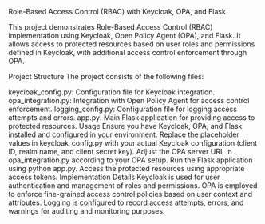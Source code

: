 Role-Based Access Control (RBAC) with Keycloak, OPA, and Flask


This project demonstrates Role-Based Access Control (RBAC) implementation using Keycloak, Open Policy Agent (OPA), and Flask. It allows access to protected resources based on user roles and permissions defined in Keycloak, with additional access control enforcement through OPA.

Project Structure
The project consists of the following files:

keycloak_config.py: Configuration file for Keycloak integration.
opa_integration.py: Integration with Open Policy Agent for access control enforcement.
logging_config.py: Configuration file for logging access attempts and errors.
app.py: Main Flask application for providing access to protected resources.
Usage
Ensure you have Keycloak, OPA, and Flask installed and configured in your environment.
Replace the placeholder values in keycloak_config.py with your actual Keycloak configuration (client ID, realm name, and client secret key).
Adjust the OPA server URL in opa_integration.py according to your OPA setup.
Run the Flask application using python app.py.
Access the protected resources using appropriate access tokens.
Implementation Details
Keycloak is used for user authentication and management of roles and permissions.
OPA is employed to enforce fine-grained access control policies based on user context and attributes.
Logging is configured to record access attempts, errors, and warnings for auditing and monitoring purposes.
